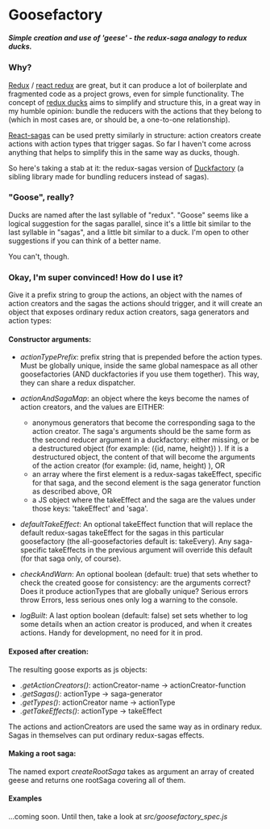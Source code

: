 # Goosefactory
##### Simple creation and use of 'geese' - the redux-saga analogy to redux ducks.

### Why?
<a href="https://github.com/reactjs/redux">Redux</a> / <a href="https://github.com/reactjs/react-redux">react redux</a> are great, but it can produce a lot of boilerplate and fragmented code as a project grows, even for simple functionality. The concept of <a href="https://github.com/erikras/ducks-modular-redux">redux ducks</a> aims to simplify and structure this, in a great way in my humble opinion: bundle the reducers with the actions that they belong to (which in most cases are, or should be, a one-to-one relationship).

<a href="https://github.com/redux-saga/redux-saga">React-sagas</a> can be used pretty similarly in structure: action creators create actions with action types that trigger sagas. So far I haven't come across anything that helps to simplify this in the same way as ducks, though.

So here's taking a stab at it: the redux-sagas version of <a href="https://github.com/espen42/duckfactory">Duckfactory</a> (a sibling library made for bundling reducers instead of sagas).
 
### "Goose", really?
Ducks are named after the last syllable of "redux". "Goose" seems like a logical suggestion for the sagas parallel, since it's a little bit similar to the last syllable in "sagas", and a little bit similar to a duck. I'm open to other suggestions if you can think of a better name. 

You can't, though.

### Okay, I'm super convinced! How do I use it?

Give it a prefix string to group the actions, an object with the names of action creators and the sagas the actions should trigger, and it will create an object that exposes ordinary redux action creators, saga generators and action types:



#### Constructor arguments:
- _actionTypePrefix_: prefix string that is prepended before the action types. Must be globally unique, inside the same global namespace as all other goosefactories (AND duckfactories if you use them together). This way, they can share a redux dispatcher.

- _actionAndSagaMap_: an object where the keys become the names of action creators, and the values are EITHER: 
	* anonymous generators that become the corresponding saga to the action creator. The saga's arguments should be the same form as the second reducer argument in a duckfactory: either missing, or be a destructured object (for example: ({id, name, height}) ). If it is a destructured object, the content of that will become the arguments of the action creator (for example: (id, name, height) ), OR
   * an array where the first element is a redux-sagas takeEffect, specific for that saga, and the second element is the saga generator function as described above, OR
	* a JS object where the takeEffect and the saga are the values under those keys: 'takeEffect' and 'saga'.

- _defaultTakeEffect_: An optional takeEffect function that will replace the default redux-sagas takeEffect for the sagas in this particular goosefactory (the all-goosefactories default is: takeEvery). Any saga-specific takeEffects in the previous argument will override this default (for that saga only, of course).
- _checkAndWarn_: An optional boolean (default: true) that sets whether to check the created goose for consistency: are the arguments correct? Does it produce actionTypes that are globally unique? Serious errors throw Errors, less serious ones only log a warning to the console.
- _logBuilt_: A last option boolean (default: false) set sets whether to log some details when an action creator is produced, and when it creates actions. Handy for development, no need for it in prod.


#### Exposed after creation:

The resulting goose exports as js objects:
- _.getActionCreators()_: actionCreator-name → actionCreator-function
- _.getSagas()_: actionType → saga-generator
- _.getTypes()_: actionCreator name → actionType
- _.getTakeEffects()_: actionType → takeEffect

 
The actions and actionCreators are used the same way as in ordinary redux. Sagas in themselves can put ordinary redux-sagas effects.

#### Making a root saga:
The named export _createRootSaga_ takes as argument an array of created geese and returns one rootSaga covering all of them.

#### Examples
...coming soon. Until then, take a look at _src/goosefactory_spec.js_